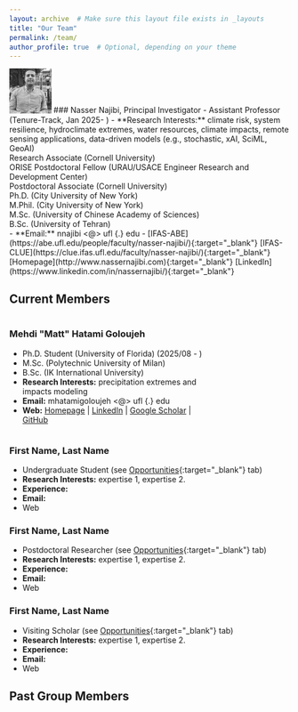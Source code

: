 ```yaml
---
layout: archive  # Make sure this layout file exists in _layouts
title: "Our Team"
permalink: /team/
author_profile: true  # Optional, depending on your theme
---
```


<img src="https://raw.githubusercontent.com/nassernajibi/lab/master/images/nassernajibi_photo.png" width="15%" alt="Nasser photo" />
### Nasser Najibi, Principal Investigator
- Assistant Professor (Tenure-Track, Jan 2025- )
- **Research Interests:** climate risk, system resilience, hydroclimate extremes, water resources, climate impacts, remote sensing applications, data-driven models (e.g., stochastic, xAI, SciML, GeoAI)<br/>
Research Associate (Cornell University)<br/>
ORISE Postdoctoral Fellow (URAU/USACE Engineer Research and Development Center)<br/>
Postdoctoral Associate (Cornell University)<br/>
Ph.D. (City University of New York)<br/>
M.Phil. (City University of New York)<br/>
M.Sc. (University of Chinese Academy of Sciences)<br/>
B.Sc. (University of Tehran)<br/>
- **Email:** nnajibi <@> ufl {.} edu
- [IFAS-ABE](https://abe.ufl.edu/people/faculty/nasser-najibi/){:target="_blank"} [IFAS-CLUE](https://clue.ifas.ufl.edu/faculty/nasser-najibi/){:target="_blank"} [Homepage](http://www.nassernajibi.com){:target="_blank"} [LinkedIn](https://www.linkedin.com/in/nassernajibi/){:target="_blank"} 

## Current Members
<div style="display: flex; align-items: center; gap: 20px;">

  <!-- Left column: text -->
  <div style="flex: 1; max-width: 70%; text-align: left;">
    <h3>Mehdi "Matt" Hatami Goloujeh</h3>
    <ul>
      <li>Ph.D. Student (University of Florida) (2025/08 - )</li>
      <li>M.Sc. (Polytechnic University of Milan)</li>
      <li>B.Sc. (IK International University)</li>
      <li><strong>Research Interests:</strong> precipitation extremes and impacts modeling </li>
      <li><strong>Email:</strong> 
        mhatamigoloujeh <@> ufl {.} edu</li>
      <li><strong>Web:</strong> 
        <a href="https://hatamimatt.github.io" target="_blank">Homepage</a> | 
        <a href="https://www.linkedin.com/in/hatamimatt/" target="_blank">LinkedIn</a> | 
        <a href="https://scholar.google.com/citations?user=N0m5rRUAAAAJ&hl" target="_blank">Google Scholar</a> | 
        <a href="https://github.com/HatamiMatt" target="_blank">GitHub</a>
      </li>
    </ul>
  </div>

</div>


### First Name, Last Name
- Undergraduate Student (see [Opportunities](https://nassernajibi.github.io/lab/opportunities/){:target="_blank"} tab)
- **Research Interests:** expertise 1, expertise 2.
- **Experience:** 
- **Email:**
- Web

### First Name, Last Name
- Postdoctoral Researcher (see [Opportunities](https://nassernajibi.github.io/lab/opportunities/){:target="_blank"} tab)
- **Research Interests:** expertise 1, expertise 2.
- **Experience:** 
- **Email:**
- Web

### First Name, Last Name
- Visiting Scholar (see [Opportunities](https://nassernajibi.github.io/lab/opportunities/){:target="_blank"} tab)
- **Research Interests:** expertise 1, expertise 2.
- **Experience:** 
- **Email:**
- Web

## Past Group Members
